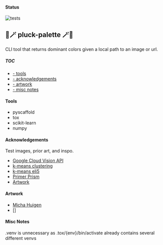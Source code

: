 #### Status
![tests](https://github.com/figtreez/pluckpalette/actions/workflows/tests.yml/badge.svg)


## 🎨🪄 pluck-palette 🪄🎨

CLI tool that returns dominant colors given a local path to an image or url.


##### TOC
- [- tools](#tools)
- [- acknowledgements](#acknowledgements)
- [- artwork](#artwork)
- [- misc notes](#misc-notes)


#### Tools
- pyscaffold
- tox
- scikit-learn
- numpy


#### Acknowledgements
Test images, prior art, and inspo.
- [Google Cloud Vision API](https://cloud.google.com/vision#section-2)
- [k-means clustering](https://en.wikipedia.org/wiki/K-means_clustering)
- [k-means eli5](https://www.youtube.com/watch?v=IuRb3y8qKX4)
- [Primer Prism](https://primer.style/prism/)
- [Artwork](#artwork)


#### Artwork
- [Micha Huigen](https://www.michahuigen.com/)
- []


#### Misc Notes
.venv is unnecessary as .tox/{env}/bin/activate already contains several different venvs
